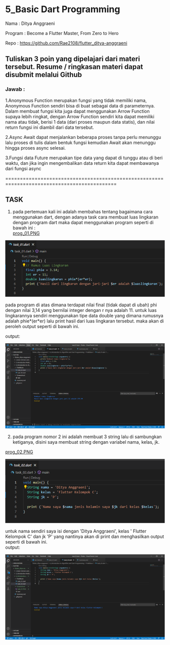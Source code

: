 # 5_Basic Dart Programming

Nama : Ditya Anggraeni

Program : Become a Flutter Master, From Zero to Hero

Repo : https://github.com/Rae2108/flutter_ditya-anggraeni

## Tuliskan 3 poin yang dipelajari dari materi tersebut. Resume / ringkasan materi dapat disubmit melalui Github

### Jawab : 

1.Anonymous Function merupakan fungsi yang tidak memiliki nama,  Anonymous Function sendiri bisa di buat sebagai data di parameternya. Dalam membuat fungsi kita juga dapat menggunakan Arrow Function supaya lebih ringkat, dengan Arrow Function sendiri kita dapat memiliki nama atau tidak, berisi 1 data (dari proses maupun data statis), dan nilai return fungsi ini diambil dari data tersebut.

2.Async Await dapat menjalankan beberapa proses tanpa perlu menunggu lalu proses di tulis dalam bentuk fungsi kemudian Await akan menunggu hingga proses async selesai.

3.Fungsi data Future merupakan tipe data yang dapat di tunggu atau di beri waktu, dan jika ingin mengembalikan data return kita dapat membawanya dari fungsi async  

============================================================================================

## TASK 

1. pada pertemuan kali ini adalah membahas tentang bagaimana cara menggunakan dart, dengan adanya task cara membuat luas lingkaran dengan program dart maka dapat menggunakan program seperti di bawah ini :  
[prog_01.PNG](./Screenshoot/prog_01.PNG) 

![prog_01](./Screenshoot/prog_01.PNG)

pada program di atas dimana terdapat nilai final (tidak dapat di ubah) phi dengan nilai 3,14 yang bernilai integer dengan r nya adalah 11. untuk luas lingkarannya sendiri menggunakan tipe data double yang dimana rumusnya adalah phie*(er*er) lalu print hasil dari luas lingkaran tersebut. maka akan di peroleh output seperti di bawah ini. 

output:

![task_01](./Screenshoot/task_01.PNG)

2. pada program nomor 2 ini adalah membuat 3 string lalu di sambungkan ketiganya, disini saya membuat string dengan variabel nama, kelas, jk. 

[prog_02.PNG](./Screenshoot/prog_02.PNG) 

![prog_02](./Screenshoot/prog_02.PNG)

untuk nama sendiri saya isi dengan 'Ditya Anggraeni', kelas ' Flutter Kelompok C' dan jk 'P' yang nantinya akan di print dan menghasilkan output seperti di bawah ini.   
output:

![task_02](./Screenshoot/task_02.PNG)


